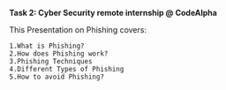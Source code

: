 **Task 2: Cyber Security remote internship @ CodeAlpha**

  This Presentation on Phishing covers:
  
    1.What is Phishing?
    2.How does Phishing work?
    3.Phishing Techniques
    4.Different Types of Phishing
    5.How to avoid Phishing?
